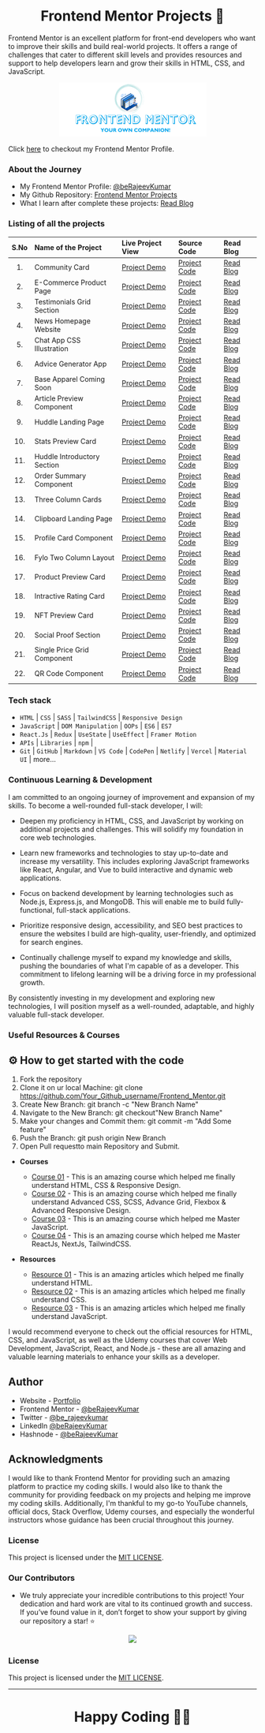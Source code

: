 <h1 align="center">Frontend Mentor Projects 🚀</h1>

Frontend Mentor is an excellent platform for front-end developers who want to improve their skills and build real-world projects. It offers a range of challenges that cater to different skill levels and provides resources and support to help developers learn and grow their skills in HTML, CSS, and JavaScript.

<p align="center">  
<img src="./preview.png"/>  
</p>

Click [here](https://www.frontendmentor.io/profile/beRajeevKumar) to checkout my Frontend Mentor Profile.

### About the Journey

- My Frontend Mentor Profile: [@beRajeevKumar](https://www.frontendmentor.io/profile/beRajeevKumar)
- My Github Repository: [Frontend Mentor Projects](https://github.com/beRajeevKumar/Frontend_Mentor)
- What I learn after complete these projects: [Read Blog](https://iamrajeev.me/blog)

### Listing of all the projects

| S.No | Name of the Project         | Live Project View | Source Code      | Read Blog     |
| :--: | :-------------------------- | :---------------- | :--------------- | :------------ |
|  1.  | Community Card              | [Project Demo]()  | [Project Code]() | [Read Blog]() |
|  2.  | E-Commerce Product Page     | [Project Demo]()  | [Project Code]() | [Read Blog]() |
|  3.  | Testimonials Grid Section   | [Project Demo]()  | [Project Code]() | [Read Blog]() |
|  4.  | News Homepage Website       | [Project Demo]()  | [Project Code]() | [Read Blog]() |
|  5.  | Chat App CSS Illustration   | [Project Demo]()  | [Project Code]() | [Read Blog]() |
|  6.  | Advice Generator App        | [Project Demo]()  | [Project Code]() | [Read Blog]() |
|  7.  | Base Apparel Coming Soon    | [Project Demo]()  | [Project Code]() | [Read Blog]() |
|  8.  | Article Preview Component   | [Project Demo]()  | [Project Code]() | [Read Blog]() |
|  9.  | Huddle Landing Page         | [Project Demo]()  | [Project Code]() | [Read Blog]() |
| 10.  | Stats Preview Card          | [Project Demo]()  | [Project Code]() | [Read Blog]() |
| 11.  | Huddle Introductory Section | [Project Demo]()  | [Project Code]() | [Read Blog]() |
| 12.  | Order Summary Component     | [Project Demo]()  | [Project Code]() | [Read Blog]() |
| 13.  | Three Column Cards          | [Project Demo]()  | [Project Code]() | [Read Blog]() |
| 14.  | Clipboard Landing Page      | [Project Demo]()  | [Project Code]() | [Read Blog]() |
| 15.  | Profile Card Component      | [Project Demo]()  | [Project Code]() | [Read Blog]() |
| 16.  | Fylo Two Column Layout      | [Project Demo]()  | [Project Code]() | [Read Blog]() |
| 17.  | Product Preview Card        | [Project Demo]()  | [Project Code]() | [Read Blog]() |
| 18.  | Intractive Rating Card      | [Project Demo]()  | [Project Code]() | [Read Blog]() |
| 19.  | NFT Preview Card            | [Project Demo]()  | [Project Code]() | [Read Blog]() |
| 20.  | Social Proof Section        | [Project Demo]()  | [Project Code]() | [Read Blog]() |
| 21.  | Single Price Grid Component | [Project Demo]()  | [Project Code]() | [Read Blog]() |
| 22.  | QR Code Component           | [Project Demo]()  | [Project Code]() | [Read Blog]() |

### Tech stack

- `HTML` | `CSS` | `SASS` | `TailwindCSS` | `Responsive Design`
- `JavaScript` | `DOM Manipulation` | `OOPs` | `ES6` | `ES7`
- `React.Js` | `Redux` | `UseState` | `UseEffect` | `Framer Motion`
- `APIs` | `Libraries` | `npm` |
- `Git` | `GitHub` | `Markdown` | `VS Code` | `CodePen` | `Netlify` | `Vercel` | `Material UI` | more...

### Continuous Learning & Development

I am committed to an ongoing journey of improvement and expansion of my skills. To become a well-rounded full-stack developer, I will:

- Deepen my proficiency in HTML, CSS, and JavaScript by working on additional projects and challenges. This will solidify my foundation in core web technologies.

- Learn new frameworks and technologies to stay up-to-date and increase my versatility. This includes exploring JavaScript frameworks like React, Angular, and Vue to build interactive and dynamic web applications.

- Focus on backend development by learning technologies such as Node.js, Express.js, and MongoDB. This will enable me to build fully-functional, full-stack applications.

- Prioritize responsive design, accessibility, and SEO best practices to ensure the websites I build are high-quality, user-friendly, and optimized for search engines.

- Continually challenge myself to expand my knowledge and skills, pushing the boundaries of what I'm capable of as a developer. This commitment to lifelong learning will be a driving force in my professional growth.

By consistently investing in my development and exploring new technologies, I will position myself as a well-rounded, adaptable, and highly valuable full-stack developer.

### Useful Resources & Courses

## ⚙️ How to get started with the code

1. Fork the repository
2. Clone it on ur local Machine:
   git clone https://github.com/Your_Github_username/Frontend_Mentor.git
3. Create New Branch:
   git branch -c "New Branch Name"
4. Navigate to the New Branch:
   git checkout"New Branch Name"
5. Make your changes and Commit them:
   git commit -m "Add Some feature"
6. Push the Branch:
   git push origin New Branch
7. Open Pull requestto main Repository and Submit.

- **Courses**

  - [Course 01](https://www.udemy.com/course/design-and-develop-a-killer-website-with-html5-and-css3/) - This is an amazing course which helped me finally understand HTML, CSS & Responsive Design.
  - [Course 02](https://www.udemy.com/course/advanced-css-and-sass/) - This is an amazing course which helped me finally understand Advanced CSS, SCSS, Advance Grid, Flexbox & Advanced Responsive Design.
  - [Course 03](https://www.udemy.com/course/the-complete-javascript-course/) - This is an amazing course which helped me Master JavaScript.
  - [Course 04](https://www.udemy.com/course/the-ultimate-react-course/) - This is an amazing course which helped me Master ReactJs, NextJs, TailwindCSS.

- **Resources**

  - [Resource 01](https://developer.mozilla.org/en-US/docs/Learn/HTML) - This is an amazing articles which helped me finally understand HTML.
  - [Resource 02](https://developer.mozilla.org/en-US/docs/Learn/CSS) - This is an amazing articles which helped me finally understand CSS.
  - [Resource 03](https://developer.mozilla.org/en-US/docs/Learn/JavaScript) - This is an amazing articles which helped me finally understand JavaScript.

I would recommend everyone to check out the official resources for HTML, CSS, and JavaScript, as well as the Udemy courses that cover Web Development, JavaScript, React, and Node.js - these are all amazing and valuable learning materials to enhance your skills as a developer.

## Author

- Website - [Portfolio](https://www.iamrajeev.me)
- Frontend Mentor - [@beRajeevKumar](https://www.frontendmentor.io/profile/beRajeevKumar)
- Twitter - [@be_rajeevkumar](https://x.com/be_rajeevkumar)
- LinkedIn [@beRajeevKumar](https://www.linkedin.com/in/berajeevkumar/)
- Hashnode - [@beRajeevKumar](https://hashnode.com/@beRajeevKumar)

## Acknowledgments

I would like to thank Frontend Mentor for providing such an amazing platform to practice my coding skills. I would also like to thank the community for providing feedback on my projects and helping me improve my coding skills. Additionally, I'm thankful to my go-to YouTube channels, official docs, Stack Overflow, Udemy courses, and especially the wonderful instructors whose guidance has been crucial throughout this journey.

### License

This project is licensed under the [MIT LICENSE](./LICENSE).

### Our Contributors

- We truly appreciate your incredible contributions to this project! Your dedication and hard work are vital to its continued growth and success. If you’ve found value in it, don’t forget to show your support by giving our repository a star! ⭐

<div align="center">
  <a href="https://github.com/beRajeevKumar/Frontend_Mentor">
    <img src="https://contrib.rocks/image?repo=beRajeevKumar/Frontend_Mentor&&max=1000&&cachebust=1" />
  </a>
</div>

### License

This project is licensed under the [MIT LICENSE](./LICENSE).

<hr>
<h1 align=center>Happy Coding 👨‍💻</h1>
